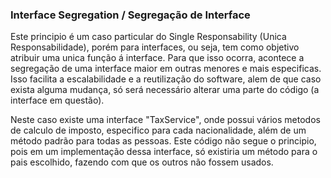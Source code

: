 ### Interface Segregation / Segregação de Interface

<p>
  Este principio é um caso particular do Single Responsability (Unica Responsabilidade), porém para interfaces, ou seja, tem como objetivo atribuir uma unica função á interface. Para que isso ocorra, acontece a segregação de uma interface maior em outras menores e mais especificas. Isso facilita a escalabilidade e a reutilização do software, alem de que caso exista alguma mudança, só será necessário alterar uma parte do código (a interface em questão).
</p>

<p>
  Neste caso existe uma interface "TaxService", onde possui vários metodos de calculo de imposto, especifico para cada nacionalidade, além de um método padrão para todas as pessoas. Este código não segue o principio, pois em um implementação dessa interface, só existiria um método para o pais escolhido, fazendo com que os outros não fossem usados. 
</p>
